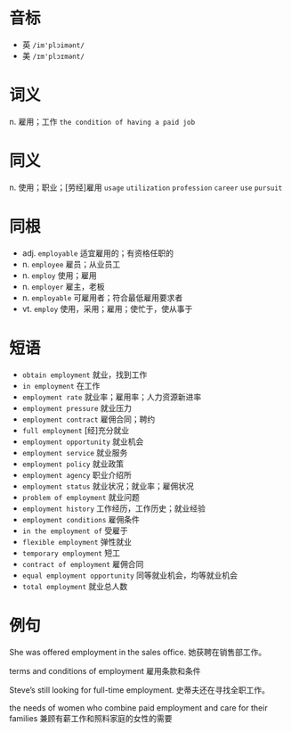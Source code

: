 # 音标

- 英 `/im'plɔimənt/`
- 美 `/ɪm'plɔɪmənt/`

# 词义

n. 雇用；工作
`the condition of having a paid job`

# 同义

n. 使用；职业；[劳经]雇用
`usage` `utilization` `profession` `career` `use` `pursuit`

# 同根

- adj. `employable` 适宜雇用的；有资格任职的
- n. `employee` 雇员；从业员工
- n. `employ` 使用；雇用
- n. `employer` 雇主，老板
- n. `employable` 可雇用者；符合最低雇用要求者
- vt. `employ` 使用，采用；雇用；使忙于，使从事于

# 短语

- `obtain employment` 就业，找到工作
- `in employment` 在工作
- `employment rate` 就业率；雇用率；人力资源新进率
- `employment pressure` 就业压力
- `employment contract` 雇佣合同；聘约
- `full employment` [经]充分就业
- `employment opportunity` 就业机会
- `employment service` 就业服务
- `employment policy` 就业政策
- `employment agency` 职业介绍所
- `employment status` 就业状况；就业率；雇佣状况
- `problem of employment` 就业问题
- `employment history` 工作经历，工作历史；就业经验
- `employment conditions` 雇佣条件
- `in the employment of` 受雇于
- `flexible employment` 弹性就业
- `temporary employment` 短工
- `contract of employment` 雇佣合同
- `equal employment opportunity` 同等就业机会，均等就业机会
- `total employment` 就业总人数

# 例句

She was offered employment in the sales office.
她获聘在销售部工作。

terms and conditions of employment
雇用条款和条件

Steve’s still looking for full-time employment.
史蒂夫还在寻找全职工作。

the needs of women who combine paid employment and care for their families
兼顾有薪工作和照料家庭的女性的需要


